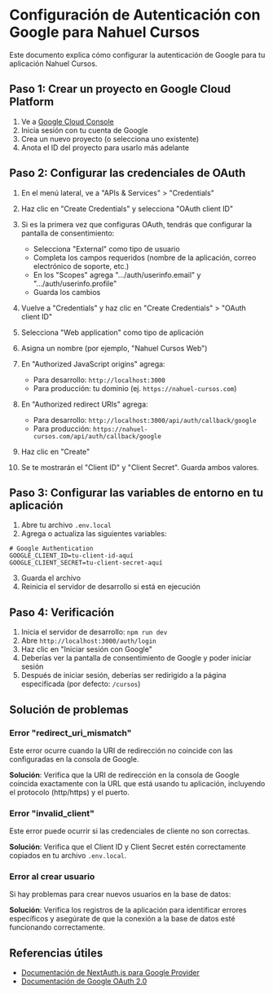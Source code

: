 # Configuración de Autenticación con Google para Nahuel Cursos

Este documento explica cómo configurar la autenticación de Google para tu aplicación Nahuel Cursos.

## Paso 1: Crear un proyecto en Google Cloud Platform

1. Ve a [Google Cloud Console](https://console.cloud.google.com/)
2. Inicia sesión con tu cuenta de Google
3. Crea un nuevo proyecto (o selecciona uno existente)
4. Anota el ID del proyecto para usarlo más adelante

## Paso 2: Configurar las credenciales de OAuth

1. En el menú lateral, ve a "APIs & Services" > "Credentials"
2. Haz clic en "Create Credentials" y selecciona "OAuth client ID"
3. Si es la primera vez que configuras OAuth, tendrás que configurar la pantalla de consentimiento:
   - Selecciona "External" como tipo de usuario
   - Completa los campos requeridos (nombre de la aplicación, correo electrónico de soporte, etc.)
   - En los "Scopes" agrega ".../auth/userinfo.email" y ".../auth/userinfo.profile"
   - Guarda los cambios

4. Vuelve a "Credentials" y haz clic en "Create Credentials" > "OAuth client ID"
5. Selecciona "Web application" como tipo de aplicación
6. Asigna un nombre (por ejemplo, "Nahuel Cursos Web")
7. En "Authorized JavaScript origins" agrega:
   - Para desarrollo: `http://localhost:3000`
   - Para producción: tu dominio (ej. `https://nahuel-cursos.com`)

8. En "Authorized redirect URIs" agrega:
   - Para desarrollo: `http://localhost:3000/api/auth/callback/google`
   - Para producción: `https://nahuel-cursos.com/api/auth/callback/google`

9. Haz clic en "Create"
10. Se te mostrarán el "Client ID" y "Client Secret". Guarda ambos valores.

## Paso 3: Configurar las variables de entorno en tu aplicación

1. Abre tu archivo `.env.local`
2. Agrega o actualiza las siguientes variables:

```
# Google Authentication
GOOGLE_CLIENT_ID=tu-client-id-aquí
GOOGLE_CLIENT_SECRET=tu-client-secret-aquí
```

3. Guarda el archivo
4. Reinicia el servidor de desarrollo si está en ejecución

## Paso 4: Verificación

1. Inicia el servidor de desarrollo: `npm run dev`
2. Abre `http://localhost:3000/auth/login`
3. Haz clic en "Iniciar sesión con Google"
4. Deberías ver la pantalla de consentimiento de Google y poder iniciar sesión
5. Después de iniciar sesión, deberías ser redirigido a la página especificada (por defecto: `/cursos`)

## Solución de problemas

### Error "redirect_uri_mismatch"

Este error ocurre cuando la URI de redirección no coincide con las configuradas en la consola de Google.

**Solución**: Verifica que la URI de redirección en la consola de Google coincida exactamente con la URL que está usando tu aplicación, incluyendo el protocolo (http/https) y el puerto.

### Error "invalid_client"

Este error puede ocurrir si las credenciales de cliente no son correctas.

**Solución**: Verifica que el Client ID y Client Secret estén correctamente copiados en tu archivo `.env.local`.

### Error al crear usuario

Si hay problemas para crear nuevos usuarios en la base de datos:

**Solución**: Verifica los registros de la aplicación para identificar errores específicos y asegúrate de que la conexión a la base de datos esté funcionando correctamente.

## Referencias útiles

- [Documentación de NextAuth.js para Google Provider](https://next-auth.js.org/providers/google)
- [Documentación de Google OAuth 2.0](https://developers.google.com/identity/protocols/oauth2) 